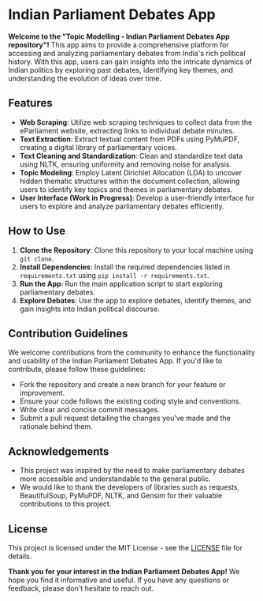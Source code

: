 # Indian Parliament Debates App

**Welcome to the "Topic Modelling - Indian Parliament Debates App repository"!** This app aims to provide a comprehensive platform for accessing and analyzing parliamentary debates from India's rich political history. With this app, users can gain insights into the intricate dynamics of Indian politics by exploring past debates, identifying key themes, and understanding the evolution of ideas over time.

## Features
- **Web Scraping**: Utilize web scraping techniques to collect data from the eParliament website, extracting links to individual debate minutes.
- **Text Extraction**: Extract textual content from PDFs using PyMuPDF, creating a digital library of parliamentary voices.
- **Text Cleaning and Standardization**: Clean and standardize text data using NLTK, ensuring uniformity and removing noise for analysis.
- **Topic Modeling**: Employ Latent Dirichlet Allocation (LDA) to uncover hidden thematic structures within the document collection, allowing users to identify key topics and themes in parliamentary debates.
- **User Interface (Work in Progress)**: Develop a user-friendly interface for users to explore and analyze parliamentary debates efficiently.

## How to Use
1. **Clone the Repository**: Clone this repository to your local machine using `git clone`.
2. **Install Dependencies**: Install the required dependencies listed in `requirements.txt` using `pip install -r requirements.txt`.
3. **Run the App**: Run the main application script to start exploring parliamentary debates.
4. **Explore Debates**: Use the app to explore debates, identify themes, and gain insights into Indian political discourse.

## Contribution Guidelines
We welcome contributions from the community to enhance the functionality and usability of the Indian Parliament Debates App. If you'd like to contribute, please follow these guidelines:
- Fork the repository and create a new branch for your feature or improvement.
- Ensure your code follows the existing coding style and conventions.
- Write clear and concise commit messages.
- Submit a pull request detailing the changes you've made and the rationale behind them.

## Acknowledgements
- This project was inspired by the need to make parliamentary debates more accessible and understandable to the general public.
- We would like to thank the developers of libraries such as requests, BeautifulSoup, PyMuPDF, NLTK, and Gensim for their valuable contributions to this project.

## License
This project is licensed under the MIT License - see the [LICENSE](LICENSE) file for details.

**Thank you for your interest in the Indian Parliament Debates App!** We hope you find it informative and useful. If you have any questions or feedback, please don't hesitate to reach out.
